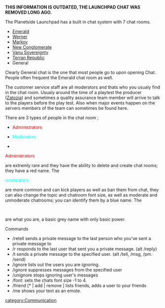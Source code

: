 **THIS INFORMATION IS OUTDATED, THE LAUNCHPAD CHAT WAS REMOVED LONG
AGO.**

The Planetside Launchpad has a built in chat system with 7 chat rooms.

- [Emerald](Emerald.md "wikilink")
- [Werner](Werner.md "wikilink")
- [Markov](Markov.md "wikilink")
- [New Conglomerate](New_Conglomerate.md "wikilink")
- [Vanu Sovereignty](Vanu_Sovereignty.md "wikilink")
- [Terran Republic](Terran_Republic.md "wikilink")
- General

Clearly General chat is the one that most people go to upon opening
Chat. People often frequent the Emerald chat room as well.

The customer service staff are all moderators and thats who you usualy
find in the chat room. Usualy around the time of a playtest the producer
([Zatozia](Zatozia.md "wikilink")) and sometimes a quality assurance team
member will arrive to talk to the players before the play test. Also
when major events happen on the servers members of the team can
sometimes be found here.

There are 3 types of people in the chat room ;

- <div style="display:inline; color:red">

  Administrators

  </div>

- <div style="display:inline; color:#00FFFF">

  Moderators

  </div>

- <div style="display:inline; color:white">

  Guests

  </div>

<div style="display:inline; color:red">

Administrators

</div>

are extremly rare and they have the ability to delete and create chat
rooms; they have a red name. The

<div style="display:inline; color:#00FFFF">

moderators

</div>

are more common and can kick players as well as ban them from chat, they
can also change the topic and chatroom font size, as well as moderate
and unmoderate chatrooms; you can identify them by a blue name. The

<div style="display:inline; color:white">

guests

</div>

are what you are, a basic grey name with only basic power.

Commands

- /retell <message> sends a private message to the last person who
  you've sent a private message to
- /r <message> responds to the last user that sent you a private
  message. (alt /reply)
- /t <user> <message> sends a private message to the specified user.
  (alt /tell, /msg, /pm. /send)
- /ignore lists out the users you are ignoring.
- /ignore <user> suppresses messages from the specified user
- /unignore <user> stops ignoring user's messages
- /font:<number> sets the chats font size -1 to 4.
- /friend \[\* \| add <user> \| remove <user>\] lists friends, adds a
  user to your friends
- /me <text> shows your text as an emote.

[category:Communication](category:Communication.md "wikilink")
